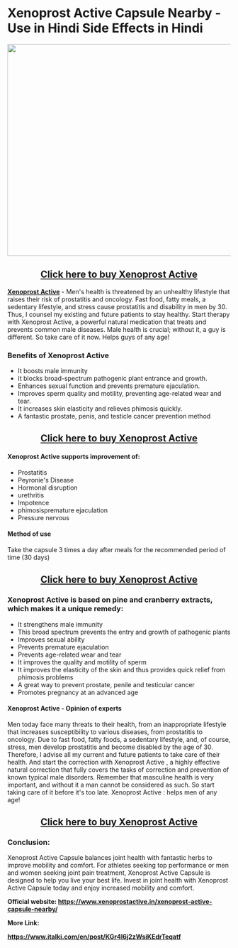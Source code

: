 # Xenoprost Active Capsule Nearby - Use in Hindi Side Effects in Hindi
<p><img src="https://www.xenoprostactive.in/wp-content/uploads/2025/01/Xenoprost-Active-Capsule-review.png" alt="" width="585" height="477" /></p>
<h2 style="text-align: center;"><a href="https://www.xenoprostactive.in/buy-xenoprost-active">Click here to buy&nbsp;Xenoprost Active</a></h2>
<p><strong><a href="https://www.xenoprostactive.in/xenoprost-active-capsule-nearby/">Xenoprost Active</a></strong> - Men's health is threatened by an unhealthy lifestyle that raises their risk of prostatitis and oncology. Fast food, fatty meals, a sedentary lifestyle, and stress cause prostatitis and disability in men by 30. Thus, I counsel my existing and future patients to stay healthy. Start therapy with Xenoprost Active, a powerful natural medication that treats and prevents common male diseases. Male health is crucial; without it, a guy is different. So take care of it now. Helps guys of any age!</p>
<h3>Benefits of Xenoprost Active</h3>
<ul>
<li>It boosts male immunity</li>
<li>It blocks broad-spectrum pathogenic plant entrance and growth.</li>
<li>Enhances sexual function and prevents premature ejaculation.</li>
<li>Improves sperm quality and motility, preventing age-related wear and tear.</li>
<li>It increases skin elasticity and relieves phimosis quickly.</li>
<li>A fantastic prostate, penis, and testicle cancer prevention method</li>
</ul>
<h2 style="text-align: center;"><a href="https://www.xenoprostactive.in/buy-xenoprost-active">Click here to buy&nbsp;Xenoprost Active</a></h2>
<h4>Xenoprost Active supports improvement of:</h4>
<ul>
<li>Prostatitis</li>
<li>Peyronie's Disease</li>
<li>Hormonal disruption</li>
<li>urethritis</li>
<li>Impotence</li>
<li>phimosispremature ejaculation</li>
<li>Pressure nervous</li>
</ul>
<h4>Method of use</h4>
<p>Take the capsule 3 times a day after meals for the recommended period of time (30 days)</p>
<h2 style="text-align: center;"><a href="https://www.xenoprostactive.in/buy-xenoprost-active">Click here to buy&nbsp;Xenoprost Active</a></h2>
<h3>Xenoprost Active is based on pine and cranberry extracts, which makes it a unique remedy:</h3>
<ul>
<li>It strengthens male immunity</li>
<li>This broad spectrum prevents the entry and growth of pathogenic plants</li>
<li>Improves sexual ability</li>
<li>Prevents premature ejaculation</li>
<li>Prevents age-related wear and tear</li>
<li>It improves the quality and motility of sperm</li>
<li>It improves the elasticity of the skin and thus provides quick relief from phimosis problems</li>
<li>A great way to prevent prostate, penile and testicular cancer</li>
<li>Promotes pregnancy at an advanced age</li>
</ul>
<h4>Xenoprost Active - Opinion of experts</h4>
<p>Men today face many threats to their health, from an inappropriate lifestyle that increases susceptibility to various diseases, from prostatitis to oncology. Due to fast food, fatty foods, a sedentary lifestyle, and, of course, stress, men develop prostatitis and become disabled by the age of 30. Therefore, I advise all my current and future patients to take care of their health. And start the correction with Xenoprost Active , a highly effective natural correction that fully covers the tasks of correction and prevention of known typical male disorders. Remember that masculine health is very important, and without it a man cannot be considered as such. So start taking care of it before it's too late. Xenoprost Active : helps men of any age!</p>
<h2 style="text-align: center;"><a href="https://www.xenoprostactive.in/buy-xenoprost-active">Click here to buy&nbsp;Xenoprost Active</a></h2>
<h3>Conclusion:</h3>
<p>Xenoprost Active Capsule balances joint health with fantastic herbs to improve mobility and comfort. For athletes seeking top performance or men and women seeking joint pain treatment, Xenoprost Active Capsule is designed to help you live your best life. Invest in joint health with Xenoprost Active Capsule today and enjoy increased mobility and comfort.</p>
<p><strong>Official website: <a class="text-special4 hover:text-gray1" href="https://www.italki.com/open?target=https%3A%2F%2Fwww.xenoprostactive.in%2Fxenoprost-active-capsule-nearby%2F" target="_blank" rel="nofollow">https://www.xenoprostactive.in/xenoprost-active-capsule-nearby/</a></strong></p>
<p><strong>More Link:</strong></p>
<p><strong><a href="https://www.italki.com/en/post/KGr4l6j2zWsiKEdrTeqatf">https://www.italki.com/en/post/KGr4l6j2zWsiKEdrTeqatf</a></strong></p>
